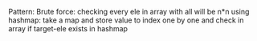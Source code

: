 ​Pattern:
Brute force:
  checking every ele in array with all will be n*n
using hashmap:
  take a map and store value to index one by one and check in array if target-ele exists in hashmap
